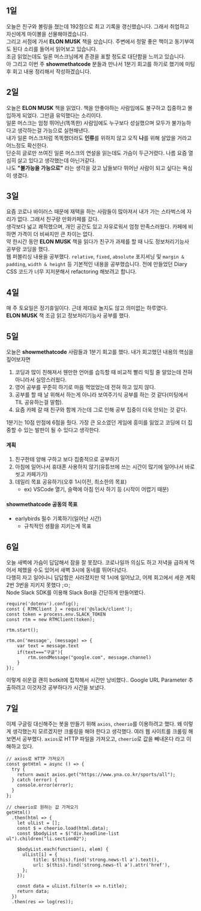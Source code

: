 ## 1일

오늘은 친구와 볼링을 쳤는데 192점으로 최고 기록을 갱신했습니다. 그래서 취업하고 자신에게 마이볼을 선물해야겠습니다.<br>
그리고 서점에 가서 <b>ELON MUSK</b> 책을 샀습니다. 주변에서 정말 좋은 책이고 동기부여도 된다 소리를 들어서 읽어보고 있습니다.<br>
조금 읽었는데도 일론 머스크님에게 존경을 표할 정도로 대단함을 느끼고 있습니다.<br>
아 그리고 이번 주 <b>showmethatcode</b> 분들과 만나서 1분기 회고를 하기로 했기에 미팅 후 회고 내용 정리해서 작성하겠습니다.

## 2일

오늘은 <b>ELON MUSK</b> 책을 읽었다. 책을 안좋아하는 사람임에도 불구하고 집중하고 몰입하게 되었다. 그만큼 유익했다는 소리이다.<br>
일론 머스크는 엄청 뛰어난(똑똑한) 사람임에도 누구보다 성실했으며 모두가 불가능하다고 생각하는걸 가능으로 실현해낸다.<br>
내가 일론 머스크처럼 똑똑했더라도 <b>인류</b>를 위하지 않고 오직 <b>나</b>를 위해 살았을 거라고 어느정도 확신한다.<br>
단순히 글로만 쓰여진 일론 머스크의 연설을 읽는데도 가슴이 두근거렸다. 나름 요즘 열심히 살고 있다고 생각했는데 아닌거같다.<br>
나도 <b>"불가능을 가능으로"</b> 라는 생각을 갖고 남들보다 뛰어난 사람이 되고 싶다는 욕심이 생겼다. 

## 3일

요즘 코로나 바이러스 때문에 재택을 하는 사람들이 많아져서 내가 가는 스타벅스에 자리가 없다. 그래서 친구랑 만화카페를 갔다.<br>
생각보다 넓고 쾌적했으며, 개인 공간도 있고 자유로워서 엄청 만족스러웠다. 카페에 비하면 가격이 더 비싸지만 큰 차이는 없다.<br>
약 한시간 동안 <b>ELON MUSK</b> 책을 읽다가 친구가 과제를 할 때 나도 정보처리기능사 공부랑 코딩을 했다.<br>
웹 퍼블리싱 내용을 공부했다. `relative`, `fixed`, `absolute` 포지셔닝 및 `margin & padding`, `width & height` 등 기본적인 내용을 공부했습니다. 전에 만들었던 Diary CSS 코드가 너무 지저분해서 refactoring 해보려고 합니다.

## 4일

매 주 토요일은 정기휴일이다. 근데 제대로 놀지도 않고 의미없는 하루였다.<br>
<b>ELON MUSK</b> 책 조금 읽고 정보처리기능사 공부를 했다.

## 5일

오늘은 <b>showmethatcode</b> 사람들과 1분기 회고를 했다. 내가 회고했던 내용의 핵심을 짚어보자면<br>
1. 코딩과 많이 친해져서 웬만한 언어를 습득할 때 비교적 빨리 익힐 줄 알았는데 전혀 아니라서 실망스러웠다.
2. 영어 공부를 꾸준히 하기로 마음 먹었었는데 전혀 하고 있지 않다.
3. 공부를 할 때 날 위해서 하는게 아니라 보여주기식 공부를 하는 것 같다(미팅에서 TIL 공유하는걸 말함).
4. 요즘 카페 갈 때 친구와 함께 가는데 그로 인해 공부 집중이 더욱 안되는 것 같다.

1분기는 10점 만점에 6점을 줬다. 가장 큰 요소였던 게임에 흥미를 잃었고 코딩에 더 집중할 수 있는 발판이 될 수 있다고 생각한다.<br>

#### 계획
1. 친구한테 양해 구하고 보다 집중적으로 공부하기
2. 아침에 일어나서 휴대폰 사용하지 않기(유튜브에 쓰는 시간이 많기에 일어나서 바로 씻고 카페가기)
3. 데일리 목표 공유하기(오후 1시이전, 최소한의 목표)
    - ex) VSCode 열기, 슬랙에 아침 인사 하기 등 (시작이 어렵기 때문)

#### showmethatcode 공동의 목표
- earlybirds 필수 기록하기(일어난 시간)
    - 규칙적인 생활을 지키는게 목표

## 6일

오늘 새벽에 가슴이 답답해서 잠을 잘 못잤다. 코로나일까 의심도 하고 저녁을 급하게 먹어서 체했을 수도 있어서 새벽 3시에 동네를 뛰어다녔다.<br>
다행히 자고 일어나니 답답함은 사라졌지만 약 1시에 일어났고, 어제 회고에서 세운 계획 2번 3번을 지키지 못했다 ;ㅁ;<br>
Node Slack SDK를 이용해 Slack Bot을 간단하게 만들어봤다.

```
require('dotenv').config();
const { RTMClient } = require('@slack/client');
const token = process.env.SLACK_TOKEN
const rtm = new RTMClient(token);

rtm.start();

rtm.on('message', (message) => {
    var text = message.text
    if(text==="구글"){
        rtm.sendMessage("google.com", message.channel)
    }
});
```

이렇게 쉬운걸 괜히 botkit에 집착해서 시간만 낭비했다.. Google URL Parameter 추출하려고 이것저것 공부하다가 시간을 보냈다.

## 7일

이제 구글링 대신해주는 봇을 만들기 위해 `axios`, `cheerio`를 이용하려고 했다. 왜 이렇게 생각했는지 모르겠지만 크롤링을 해야 한다고 생각했다.
여러 웹 사이트를 크롤링 해보면서 공부했다. `axios`로 HTTP 파일을 가져오고, `cheerio`로 값을 빼내온다 라고 이해하고 있다.

```
// axios로 HTTP 가져오기
const getHtml = async () => {
  try {
    return await axios.get("https://www.yna.co.kr/sports/all");
  } catch (error) {
    console.error(error);
  }
};

// cheerio로 원하는 값 가져오기
getHtml()
  .then(html => {
    let ulList = [];
    const $ = cheerio.load(html.data);
    const $bodyList = $("div.headline-list ul").children("li.section02");

    $bodyList.each(function(i, elem) {
      ulList[i] = {
          title: $(this).find('strong.news-tl a').text(),
          url: $(this).find('strong.news-tl a').attr('href'),
      };
    });

    const data = ulList.filter(n => n.title);
    return data;
  })
  .then(res => log(res));
```
